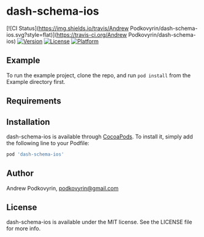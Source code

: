 # dash-schema-ios

[![CI Status](https://img.shields.io/travis/Andrew Podkovyrin/dash-schema-ios.svg?style=flat)](https://travis-ci.org/Andrew Podkovyrin/dash-schema-ios)
[![Version](https://img.shields.io/cocoapods/v/dash-schema-ios.svg?style=flat)](https://cocoapods.org/pods/dash-schema-ios)
[![License](https://img.shields.io/cocoapods/l/dash-schema-ios.svg?style=flat)](https://cocoapods.org/pods/dash-schema-ios)
[![Platform](https://img.shields.io/cocoapods/p/dash-schema-ios.svg?style=flat)](https://cocoapods.org/pods/dash-schema-ios)

## Example

To run the example project, clone the repo, and run `pod install` from the Example directory first.

## Requirements

## Installation

dash-schema-ios is available through [CocoaPods](https://cocoapods.org). To install
it, simply add the following line to your Podfile:

```ruby
pod 'dash-schema-ios'
```

## Author

Andrew Podkovyrin, podkovyrin@gmail.com

## License

dash-schema-ios is available under the MIT license. See the LICENSE file for more info.
